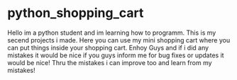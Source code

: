 # python_shopping_cart

Hello im a python student and im learning how to programm. This is my secend projects i made. 
Here you can use my mini shopping cart where you can put things inside your shopping cart.
Enhoy Guys and if i did any mistakes it would be nice if you guys inform me for bug fixes or updates it would be nice!
Thru the mistakes i can improve too and learn from my mistakes!
